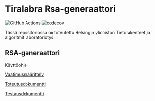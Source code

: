 # Tiralabra Rsa-generaattori
![GitHub Actions](https://github.com/ojanenmarianna/tiralabra-rsa/workflows/CI/badge.svg)
[![codecov](https://codecov.io/gh/ojanenmarianna/tiralabra-rsa/branch/main/graph/badge.svg?token=T2aLuiwMUD)](https://codecov.io/gh/ojanenmarianna/tiralabra-rsa) 

Tässä repositoriossa on toteutettu Helsingin yliopiston Tietorakenteet ja algoritmit laboratoriotyö.

## RSA-generaattori

[Käyttöohje](./dokumentaatio/kayttoohje.md)

[Vaatimusmäärittely](./dokumentaatio/vaatimusmaarittely.md)

[Toteutusdokumentti](./dokumentaatio/toteutusdokumentti.md)

[Testausdokumentti](./dokumentaatio/testausdokumentti.md)
